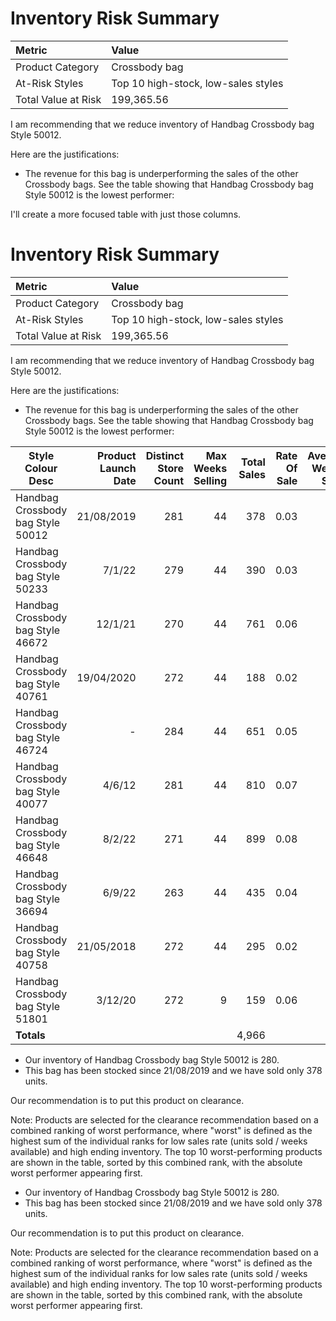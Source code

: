 # Inventory Risk Summary

| Metric              | Value                               |
|:--------------------|:------------------------------------|
| Product Category    | Crossbody bag                       |
| At-Risk Styles      | Top 10 high-stock, low-sales styles |
| Total Value at Risk | 199,365.56                          |

I am recommending that we reduce inventory of Handbag Crossbody bag Style 50012.

Here are the justifications:
- The revenue for this bag is underperforming the sales of the other Crossbody bags. See the table showing that Handbag Crossbody bag Style 50012 is the lowest performer:

I'll create a more focused table with just those columns.
# Inventory Risk Summary

| Metric              | Value                               |
|:--------------------|:------------------------------------|
| Product Category    | Crossbody bag                       |
| At-Risk Styles      | Top 10 high-stock, low-sales styles |
| Total Value at Risk | 199,365.56                          |

I am recommending that we reduce inventory of Handbag Crossbody bag Style 50012.

Here are the justifications:
- The revenue for this bag is underperforming the sales of the other Crossbody bags. See the table showing that Handbag Crossbody bag Style 50012 is the lowest performer:

| Style Colour Desc | Product Launch Date | Distinct Store Count | Max Weeks Selling | Total Sales | Rate Of Sale | Average Weekly Sales | End Inv | Sell Through | Total Cost |
|-------------------|-------------------:|--------------------:|------------------:|------------:|-------------:|-------------------:|----------:|-------------:|------------:|
| Handbag Crossbody bag Style 50012 | 21/08/2019 | 281 | 44 | 378 | 0.03 | 8 | 280 | 57 | 12,448.80 |
| Handbag Crossbody bag Style 50233 | 7/1/22 | 279 | 44 | 390 | 0.03 | 8 | 254 | 61 | 21,201.38 |
| Handbag Crossbody bag Style 46672 | 12/1/21 | 270 | 44 | 761 | 0.06 | 17 | 474 | 62 | 30,615.66 |
| Handbag Crossbody bag Style 40761 | 19/04/2020 | 272 | 44 | 188 | 0.02 | 4 | 95 | 66 | 4,389.95 |
| Handbag Crossbody bag Style 46724 | - | 284 | 44 | 651 | 0.05 | 14 | 244 | 73 | 22,472.40 |
| Handbag Crossbody bag Style 40077 | 4/6/12 | 281 | 44 | 810 | 0.07 | 18 | 435 | 65 | 9,269.85 |
| Handbag Crossbody bag Style 46648 | 8/2/22 | 271 | 44 | 899 | 0.08 | 20 | 536 | 63 | 73,153.28 |
| Handbag Crossbody bag Style 36694 | 6/9/22 | 263 | 44 | 435 | 0.04 | 9 | 166 | 72 | 11,108.72 |
| Handbag Crossbody bag Style 40758 | 21/05/2018 | 272 | 44 | 295 | 0.02 | 6 | 78 | 79 | 5,455.32 |
| Handbag Crossbody bag Style 51801 | 3/12/20 | 272 | 9 | 159 | 0.06 | 17 | 270 | 37 | 9,250.20 |
| **Totals** | | | | 4,966 | | | 2,832 | | 199,365.56 |
- Our inventory of Handbag Crossbody bag Style 50012 is 280.
- This bag has been stocked since 21/08/2019 and we have sold only 378 units.

Our recommendation is to put this product on clearance.

Note: Products are selected for the clearance recommendation based on a combined ranking of worst performance, where "worst" is defined as the highest sum of the individual ranks for low sales rate (units sold / weeks available) and high ending inventory. The top 10 worst-performing products are shown in the table, sorted by this combined rank, with the absolute worst performer appearing first.
- Our inventory of Handbag Crossbody bag Style 50012 is 280.
- This bag has been stocked since 21/08/2019 and we have sold only 378 units.

Our recommendation is to put this product on clearance.

Note: Products are selected for the clearance recommendation based on a combined ranking of worst performance, where "worst" is defined as the highest sum of the individual ranks for low sales rate (units sold / weeks available) and high ending inventory. The top 10 worst-performing products are shown in the table, sorted by this combined rank, with the absolute worst performer appearing first.
